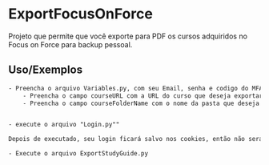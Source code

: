 # ExportFocusOnForce

Projeto que permite que você exporte para PDF os cursos adquiridos no Focus on Force para backup pessoal.




## Uso/Exemplos

```txt
- Preencha o arquivo Variables.py, com seu Email, senha e codigo do MFA.
    - Preencha o campo courseURL com a URL do curso que deseja exportar
    - Preencha o campo courseFolderName com o nome da pasta que deseja criar para salvar os arquivos do curso.


- execute o arquivo "Login.py""

Depois de executado, seu login ficará salvo nos cookies, então não será preciso logar novamente.

- Execute o arquivo ExportStudyGuide.py

```

